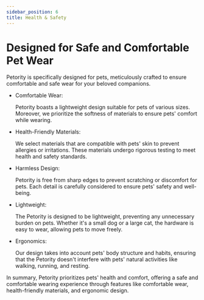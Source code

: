 ```yaml
---
sidebar_position: 6
title: Health & Safety
---
```

# Designed for Safe and Comfortable Pet Wear

Petority is specifically designed for pets, meticulously crafted to ensure comfortable and safe wear for your beloved companions. 

+ Comfortable Wear:

    Petority boasts a lightweight design suitable for pets of various sizes. Moreover, we prioritize the softness of materials to ensure pets' comfort while wearing.

+ Health-Friendly Materials:

    We select materials that are compatible with pets' skin to prevent allergies or irritations. These materials undergo rigorous testing to meet health and safety standards.

+ Harmless Design:

    Petority is free from sharp edges to prevent scratching or discomfort for pets. Each detail is carefully considered to ensure pets' safety and well-being.

+ Lightweight:

    The Petority is designed to be lightweight, preventing any unnecessary burden on pets. Whether it's a small dog or a large cat, the hardware is easy to wear, allowing pets to move freely.

+ Ergonomics:

    Our design takes into account pets' body structure and habits, ensuring that the Petority doesn't interfere with pets' natural activities like walking, running, and resting.

In summary, Petority prioritizes pets' health and comfort, offering a safe and comfortable wearing experience through features like comfortable wear, health-friendly materials, and ergonomic design. 
